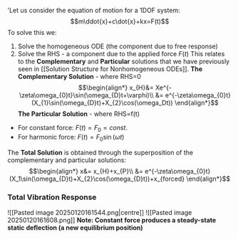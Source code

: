 'Let us consider the equation of motion for a 1DOF system:
$$m\ddot{x}+c\dot{x}+kx=F(t)$$
To solve this we:
1) Solve the homogeneous ODE (the component due to free response)
2) Solve the RHS - a component due to the applied force $F(t)$
This relates to the **Complementary** and **Particular** solutions that we have previously seen in [[Solution Structure for Nonhomogeneous ODEs]].
**The Complementary Solution** - where RHS=0
$$\begin{align*}
x_{H}&= Xe^{-\zeta\omega_{0}t}\sin(\omega_{D}t+\varphi)\\
&= e^{-\zeta\omega_{0}t}(X_{1}\sin(\omega_{D}t)+X_{2}\cos(\omega_Dt))
\end{align*}$$
**The Particular Solution** - where RHS=f(t)
- For constant force: $F(t)=F_{0}=const.$
- For harmonic force: $F(t)=F_{0}\sin(\omega t)$

The **Total Solution** is obtained through the superposition of the complementary and particular solutions:
$$\begin{align*}
x&= x_{H}+x_{P}\\
&= e^{-\zeta\omega_{0}t}(X_1\sin(\omega_{D}t)+X_{2}\cos(\omega_{D}t))+x_{forced}
\end{align*}$$
### Total Vibration Response
![[Pasted image 20250120161544.png|centre]]
![[Pasted image 20250120161608.png]]
**Note: Constant force produces a steady-state static deflection (a new equilibrium position)**
